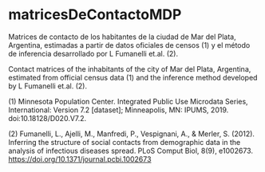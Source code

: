 # matricesDeContactoMDP

Matrices de contacto de los habitantes de la ciudad de Mar del Plata, Argentina, estimadas a partir de datos oficiales de censos (1) y el método de inferencia desarrollado por L Fumanelli et.al. (2).

Contact matrices of the inhabitants of the city of Mar del Plata, Argentina, estimated from official census data (1) and the inference method developed by L Fumanelli et.al. (2).

(1) Minnesota Population Center. Integrated Public Use Microdata Series, International: Version 7.2 [dataset]; Minneapolis, MN: IPUMS, 2019. doi:10.18128/D020.V7.2.

(2) Fumanelli, L., Ajelli, M., Manfredi, P., Vespignani, A., & Merler, S. (2012). Inferring the structure of social contacts from demographic data in the analysis of infectious diseases spread. PLoS Comput Biol, 8(9), e1002673. https://doi.org/10.1371/journal.pcbi.1002673
